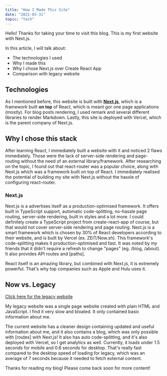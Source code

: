 ```yaml
---
title: "How I Made This Site"
date: "2021-03-31"
topic: "tech"
---
```


Hello! Thanks for taking your time to visit this blog. This is my first website with Next.js.

In this article, I will talk about:

- The technologies I used
- Why I made this
- Why I chose Next.js over Create React App
- Comparison with legacy website

## Technologies

As I mentioned before, this website is built with **[Next.js](https://nextjs.org)**, which is a framework built **on top** of React, which is meant gor one page applications (mostly). For blog posts rendering, I used remark and several different libraries to render Markdown. Lastly, this site is deployed with Vercel, which is the parent company of Next.js.

## Why I chose this stack

After learning React, I immediately built a website with it and noticed 2 flaws immediately. Those were the lack of server-side rendering and page-routing without the need of an external library/framework. After researching on the topic, I found out that react-router was a popular choice, along with Next.js which was a framework built on top of React. I immediately realised the potential of building my site with Next.js without the hassle of configuring react-router.

### Next.js

Next.js is a advertises itself as a production-optimised framework. It offers built in TypeScript support, automatic code-splitting, no-hassle page routing, server-side rendering, built in styles and a lot more. I could definitely create a TypeScript project from create-react-app of course, but that would not cover server-side rendering and page routing. Next.js is a smart framework which is chosen by 30% of React developers according to their website, and is built by Vercel (ex. ZEIT/Now.sh). This framework's code-splitting makes it production-optimised and fast. It was noted by my friends that it didn't require a refresh to change "pages" (eg. /blog, /about). It also provides API routes and [paths].

React itself is an amazing library, but combined with Next.js, it is extremely powerful. That's why top companies such as Apple and Hulu uses it.

## Now vs. Legacy

[Click here for the legacy website](https://website-383x6qfnk.vercel.app/)

My legacy website was a single page website created with plain HTML and JavaScript. I find it very slow and bloated. It only contained basic information about me.

The current website has a cleaner design containing updated and useful information about me, and it also contains a blog, which was only possible with [routes] with Next.js! It also has auto code-splitting, and it's also deployed with Vercel, so I get analytics as well. Currently, it loads under 1.5 seconds for mobile and 0.6 seconds for desktop. That's really fast compared to the desktop speed of loading for legacy, which was an average of 7 seconds because it needed to fetch external content.

Thanks for reading my blog! Please come back soon for more content!
